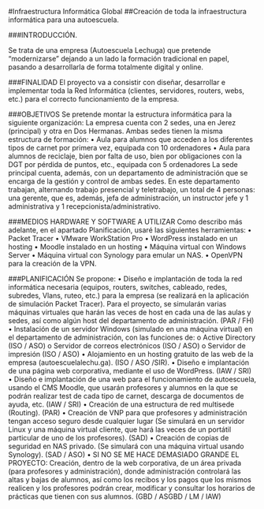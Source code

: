 #Infraestructura Informática Global
##Creación de toda la infraestructura informática para una autoescuela.

###INTRODUCCIÓN.

Se trata de una empresa (Autoescuela Lechuga) que pretende “modernizarse” dejando a un lado la formación tradicional en papel, pasando a desarrollarla de forma totalmente digital y online. 

###FINALIDAD
El proyecto va a consistir con diseñar, desarrollar e implementar toda la Red Informática (clientes, servidores, routers, webs, etc.) para el correcto funcionamiento de la empresa.

###OBJETIVOS
Se pretende montar la estructura informática para la siguiente organización:
La empresa cuenta con 2 sedes, una en Jerez (principal) y otra en Dos Hermanas.
Ambas sedes tienen la misma estructura de formación:
•	Aula para alumnos que acceden a los diferentes tipos de carnet por primera vez, equipada con 10 ordenadores
•	Aula para alumnos de reciclaje, bien por falta de uso, bien por obligaciones con la DGT por pérdida de puntos, etc., equipada con 5 ordenadores
La sede principal cuenta, además, con un departamento de administración que se encarga de la gestión y control de ambas sedes. En este departamento trabajan, alternando trabajo presencial y teletrabajo, un total de 4 personas: una gerente, que es, además, jefa de administración, un instructor jefe y 1 administrativa y 1 recepcionista/administrativo.

###MEDIOS HARDWARE Y SOFTWARE A UTILIZAR
Como describo más adelante, en el apartado Planificación, usaré las siguientes herramientas:
•	Packet Tracer
•	VMware WorkStation Pro
•	WordPress instalado en un hosting
•	Moodle instalado en un hosting
•	Máquina virtual con Windows Server
•	Máquina virtual con Synology para emular un NAS.
•	OpenVPN para la creación de la VPN.

###PLANIFICACIÓN
Se propone:
•	Diseño e implantación de toda la red informática necesaria (equipos, routers, switches, cableado, redes, subredes, Vlans, ruteo, etc.) para la empresa (se realizará en la aplicación de simulación Packet Tracer). Para el proyecto, se simularán varias máquinas virtuales que harán las veces de host en cada una de las aulas y sedes, así como algún host del departamento de administración. (PAR / FH)
•	Instalación de un servidor Windows (simulado en una máquina virtual) en el departamento de administración, con las funciones de:
o	Active Directory (ISO / ASO)
o	Servidor de correos electrónicos (ISO / ASO)
o	Servidor de impresión (ISO / ASO)
•	Alojamiento en un hosting gratuito de las web de la empresa (autoescuelalechu.ga). (ISO / ASO /SIR).
•	Diseño e implantación de una página web corporativa, mediante el uso de WordPress. (IAW / SRI)
•	Diseño e implantación de una web para el funcionamiento de autoescuela, usando el CMS Moodle, que usarán profesores y alumnos en la que se podrán realizar test de cada tipo de carnet, descarga de documentos de ayuda, etc. (IAW / SRI)
•	Creación de una estructura de red multisede (Routing). (PAR)
•	Creación de VNP para que profesores y administración tengan acceso seguro desde cualquier lugar (Se simulará en un servidor Linux y una máquina virtual cliente, que hará las veces de un portátil particular de uno de los profesores). (SAD)
•	Creación de copias de seguridad en NAS privado. (Se simulará con una máquina virtual usando Synology). (SAD / ASO)
•	SI NO SE ME HACE DEMASIADO GRANDE EL PROYECTO: Creación, dentro de la web corporativa, de un área privada (para profesores y administración), donde administración controlará las altas y bajas de alumnos, así como los recibos y los pagos que los mismos realicen y los profesores podrán crear, modificar y consultar los horarios de prácticas que tienen con sus alumnos. (GBD / ASGBD / LM / IAW)
